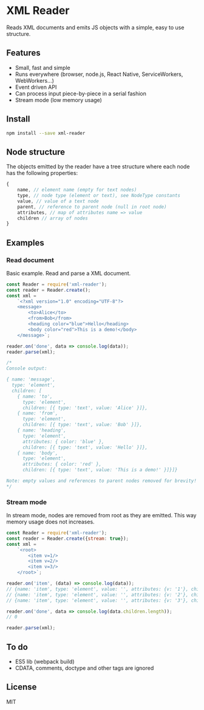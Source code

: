 # XML Reader

Reads XML documents and emits JS objects with a simple, easy to use structure.

## Features

- Small, fast and simple
- Runs everywhere (browser, node.js, React Native, ServiceWorkers, WebWorkers...)
- Event driven API
- Can process input piece-by-piece in a serial fashion
- Stream mode (low memory usage)

## Install

```bash
npm install --save xml-reader
```

## Node structure

The objects emitted by the reader have a tree structure where each node has the following properties:

```javascript
{
    name, // element name (empty for text nodes)
    type, // node type (element or text), see NodeType constants
    value, // value of a text node
    parent, // reference to parent node (null in root node)
    attributes, // map of attributes name => value
    children // array of nodes
}
```

## Examples

### Read document

Basic example. Read and parse a XML document.

```javascript
const Reader = require('xml-reader');
const reader = Reader.create();
const xml =
    `<?xml version="1.0" encoding="UTF-8"?>
    <message>
        <to>Alice</to>
        <from>Bob</from>
        <heading color="blue">Hello</heading>
        <body color="red">This is a demo!</body>
    </message>`;

reader.on('done', data => console.log(data));
reader.parse(xml);

/*
Console output:

{ name: 'message',
  type: 'element',
  children: [
    { name: 'to',
      type: 'element',
      children: [{ type: 'text', value: 'Alice' }]},
    { name: 'from',
      type: 'element',
      children: [{ type: 'text', value: 'Bob' }]},
    { name: 'heading',
      type: 'element',
      attributes: { color: 'blue' },
      children: [{ type: 'text', value: 'Hello' }]},
    { name: 'body',
      type: 'element',
      attributes: { color: 'red' },
      children: [{ type: 'text', value: 'This is a demo!' }]}]}

Note: empty values and references to parent nodes removed for brevity!
*/
```

### Stream mode

In stream mode, nodes are removed from root as they are emitted. This way memory usage does not increases.

```javascript
const Reader = require('xml-reader');
const reader = Reader.create({stream: true});
const xml =
    `<root>
        <item v=1/>
        <item v=2/>
        <item v=3/>
    </root>`;

reader.on('item', (data) => console.log(data));
// {name: 'item', type: 'element', value: '', attributes: {v: '1'}, children: []}
// {name: 'item', type: 'element', value: '', attributes: {v: '2'}, children: []}
// {name: 'item', type: 'element', value: '', attributes: {v: '3'}, children: []}

reader.on('done', data => console.log(data.children.length));
// 0

reader.parse(xml);
```

## To do

- ES5 lib (webpack build)
- CDATA, comments, doctype and other tags are ignored

## License

MIT
